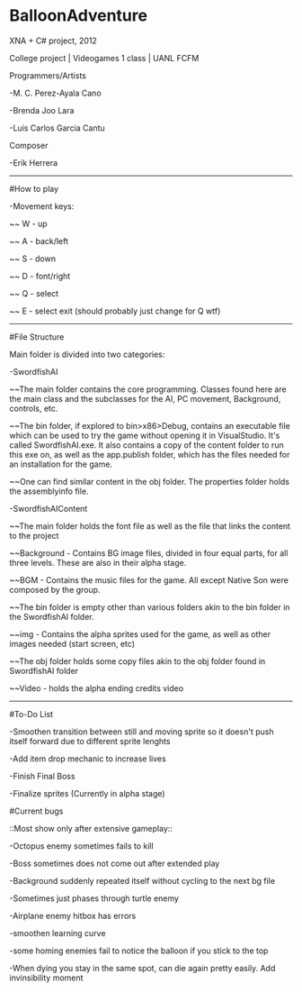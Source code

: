 # BalloonAdventure

XNA + C# project, 2012

College project | Videogames 1 class | UANL FCFM

Programmers/Artists

-M. C. Perez-Ayala Cano

-Brenda Joo Lara

-Luis Carlos Garcia Cantu

Composer

-Erik Herrera

---------------------------------------------------------------------------------------------------------------------

#How to play

-Movement keys:

~~ W - up

~~ A - back/left

~~ S - down

~~ D - font/right

~~ Q - select

~~ E - select exit (should probably just change for Q wtf)

---------------------------------------------------------------------------------------------------------------------

#File Structure

Main folder is divided into two categories:

-SwordfishAI

~~The main folder contains the core programming. Classes found here are the main class and the subclasses for the AI, PC movement, Background, controls, etc.

~~The bin folder, if explored to bin>x86>Debug, contains an executable file which can be used to try the game without opening it in VisualStudio. It's called SwordfishAI.exe. It also contains a copy of the content folder to run this exe on, as well as the app.publish folder, which has the files needed for an installation for the game.

~~One can find similar content in the obj folder. The properties folder holds the assemblyinfo file.

-SwordfishAIContent

~~The main folder holds the font file as well as the file that links the content to the project

~~Background - Contains BG image files, divided in four equal parts, for all three levels. These are also in their alpha stage.

~~BGM - Contains the music files for the game. All except Native Son were composed by the group.

~~The bin folder is empty other than various folders akin to the bin folder in the SwordfishAI folder.

~~img - Contains the alpha sprites used for the game, as well as other images needed (start screen, etc)

~~The obj folder holds some copy files akin to the obj folder found in SwordfishAI folder

~~Video - holds the alpha ending credits video


---------------------------------------------------------------------------------------------------------------------

#To-Do List

-Smoothen transition between still and moving sprite so it doesn't push itself forward due to different sprite lenghts

-Add item drop mechanic to increase lives

-Finish Final Boss

-Finalize sprites (Currently in alpha stage)

#Current bugs

::Most show only after extensive gameplay::

-Octopus enemy sometimes fails to kill

-Boss sometimes does not come out after extended play

-Background suddenly repeated itself without cycling to the next bg file

-Sometimes just phases through turtle enemy

-Airplane enemy hitbox has errors

-smoothen learning curve

-some homing enemies fail to notice the balloon if you stick to the top

-When dying you stay in the same spot, can die again pretty easily. Add invinsibility moment
